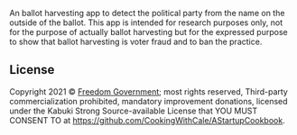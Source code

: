 An ballot harvesting app to detect the political party from the name on the outside of the ballot. This app is intended for research purposes only, not for the purpose of actually ballot harvesting but for the expressed purpose to show that ballot harvesting is voter fraud and to ban the practice.

## License

Copyright 2021 © [Freedom Government](https://freedomgovernment.github.io); most rights reserved, Third-party commercialization prohibited, mandatory improvement donations, licensed under the Kabuki Strong Source-available License that YOU MUST CONSENT TO at <https://github.com/CookingWithCale/AStartupCookbook>.
